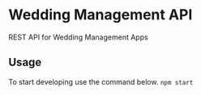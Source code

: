 # Wedding Management API
REST API for Wedding Management Apps

## Usage
To start developing use the command below.
`npm start`
